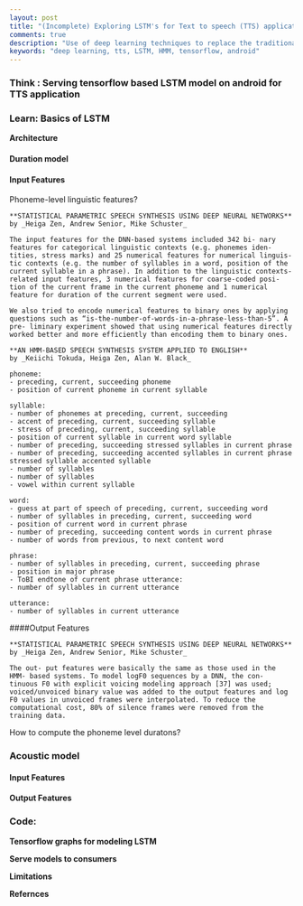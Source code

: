 ```yaml
---
layout: post
title: "(Incomplete) Exploring LSTM's for Text to speech (TTS) applications"
comments: true
description: "Use of deep learning techniques to replace the traditional HMM based TTS systems"
keywords: "deep learning, tts, LSTM, HMM, tensorflow, android"
---
```


### Think : Serving tensorflow based LSTM model on android for TTS application


### Learn: Basics of LSTM 

**Architecture**

#### Duration model

#### Input Features

Phoneme-level linguistic features?  

```
**STATISTICAL PARAMETRIC SPEECH SYNTHESIS USING DEEP NEURAL NETWORKS** 
by _Heiga Zen, Andrew Senior, Mike Schuster_

The input features for the DNN-based systems included 342 bi- nary features for categorical linguistic contexts (e.g. phonemes iden- tities, stress marks) and 25 numerical features for numerical linguis- tic contexts (e.g. the number of syllables in a word, position of the current syllable in a phrase). In addition to the linguistic contexts- related input features, 3 numerical features for coarse-coded posi- tion of the current frame in the current phoneme and 1 numerical feature for duration of the current segment were used.

We also tried to encode numerical features to binary ones by applying questions such as “is-the-number-of-words-in-a-phrase-less-than-5”. A pre- liminary experiment showed that using numerical features directly worked better and more efficiently than encoding them to binary ones.
````

```
**AN HMM-BASED SPEECH SYNTHESIS SYSTEM APPLIED TO ENGLISH**
by _Keiichi Tokuda, Heiga Zen, Alan W. Black_

phoneme:
- preceding, current, succeeding phoneme
- position of current phoneme in current syllable

syllable:
- number of phonemes at preceding, current, succeeding
- accent of preceding, current, succeeding syllable
- stress of preceding, current, succeeding syllable
- position of current syllable in current word syllable
- number of preceding, succeeding stressed syllables in current phrase
- number of preceding, succeeding accented syllables in current phrase stressed syllable accented syllable
- number of syllables
- number of syllables
- vowel within current syllable

word:
- guess at part of speech of preceding, current, succeeding word
- number of syllables in preceding, current, succeeding word
- position of current word in current phrase
- number of preceding, succeeding content words in current phrase
- number of words from previous, to next content word

phrase:
- number of syllables in preceding, current, succeeding phrase
- position in major phrase
- ToBI endtone of current phrase utterance:
- number of syllables in current utterance

utterance:
- number of syllables in current utterance
```

####Output Features

```
**STATISTICAL PARAMETRIC SPEECH SYNTHESIS USING DEEP NEURAL NETWORKS** 
by _Heiga Zen, Andrew Senior, Mike Schuster_

The out- put features were basically the same as those used in the HMM- based systems. To model logF0 sequences by a DNN, the con- tinuous F0 with explicit voicing modeling approach [37] was used; voiced/unvoiced binary value was added to the output features and log F0 values in unvoiced frames were interpolated. To reduce the computational cost, 80% of silence frames were removed from the training data.
```

How to compute the phoneme level duratons?


### Acoustic model
#### Input Features

#### Output Features

### Code: 
**Tensorflow graphs for modeling LSTM**

**Serve models to consumers**

**Limitations**

**Refernces**